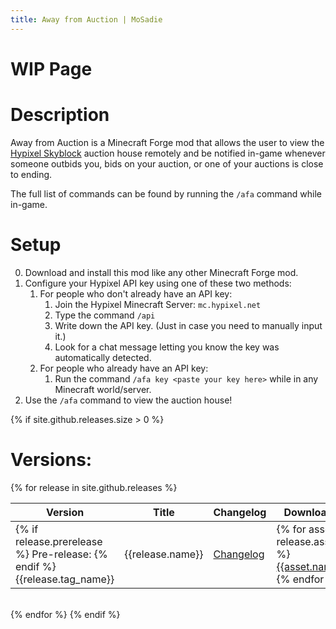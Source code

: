 ```yaml
---
title: Away from Auction | MoSadie
---
```


# WIP Page

# Description
Away from Auction is a Minecraft Forge mod that allows the user to view the [Hypixel Skyblock](https://hypixel.net) auction house remotely and be notified in-game whenever someone outbids you, bids on your auction, or one of your auctions is close to ending.

The full list of commands can be found by running the `/afa` command while in-game.

# Setup
0) Download and install this mod like any other Minecraft Forge mod.
1) Configure your Hypixel API key using one of these two methods:
    1) For people who don't already have an API key:
        1) Join the Hypixel Minecraft Server: `mc.hypixel.net`
        2) Type the command `/api`
        3) Write down the API key. (Just in case you need to manually input it.)
        4) Look for a chat message letting you know the key was automatically detected.
    2) For people who already have an API key:
        1) Run the command `/afa key <paste your key here>` while in any Minecraft world/server.
2) Use the `/afa` command to view the auction house!

{% if site.github.releases.size > 0 %}
# Versions:
{% for release in site.github.releases %}

| Version | Title | Changelog | Downloads |
| ------- | ----- | --------- | --------- |
| {% if release.prerelease %} Pre-release: {% endif %} {{release.tag_name}} | {{release.name}} | [Changelog]({{release.html_url}}) | {% for asset in release.assets %} [{{asset.name}}]({{asset.browser_download_url}}) <br> {% endfor %}|

<br>
{% endfor %}
{% endif %}